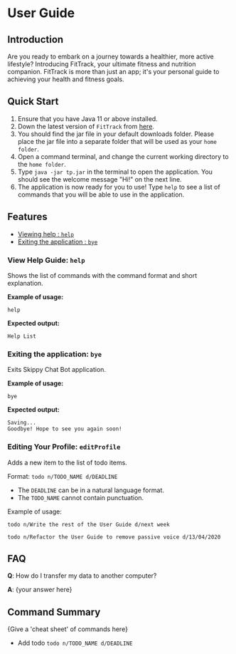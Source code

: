 # User Guide

## Introduction

Are you ready to embark on a journey towards a healthier, 
more active lifestyle? Introducing FitTrack, 
your ultimate fitness and nutrition companion. 
FitTrack is more than just an app; 
it's your personal guide to achieving your health and fitness goals.

## Quick Start

1. Ensure that you have Java 11 or above installed.
2. Down the latest version of `FitTrack` from [here](https://github.com/AY2324S1-CS2113-W12-4/tp).
3. You should find the jar file in your default downloads folder. Please place the jar file into a separate folder that will be used as your `home folder`.
4. Open a command terminal, and change the current working directory to the `home folder`.
5. Type ```java -jar tp.jar``` in the terminal to open the application. You should see the welcome message "Hi!" on the next line.
6. The application is now ready for you to use! Type `help` to see a list of commands that you will be able to use in the application.


## Features 

* [Viewing help : `help`](#View-Help-Guide-help)
* [Exiting the application : `bye`](#Exiting-the-application-bye)

### View Help Guide: `help`
Shows the list of commands with the command format and short explanation.

**Example of usage:**

```
help
```

**Expected output:**
```
Help List
```

### Exiting the application: `bye`
Exits Skippy Chat Bot application.

**Example of usage:**

```
bye
```

**Expected output:**
```
Saving...
Goodbye! Hope to see you again soon!
```

### Editing Your Profile: `editProfile`
Adds a new item to the list of todo items.

Format: `todo n/TODO_NAME d/DEADLINE`

* The `DEADLINE` can be in a natural language format.
* The `TODO_NAME` cannot contain punctuation.  

Example of usage: 

`todo n/Write the rest of the User Guide d/next week`

`todo n/Refactor the User Guide to remove passive voice d/13/04/2020`

## FAQ

**Q**: How do I transfer my data to another computer? 

**A**: {your answer here}

## Command Summary

{Give a 'cheat sheet' of commands here}

* Add todo `todo n/TODO_NAME d/DEADLINE`
